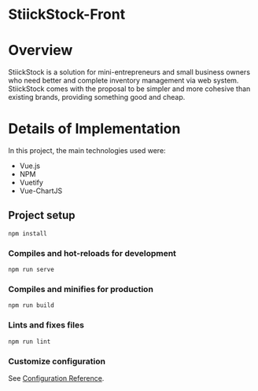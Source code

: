 # StiickStock-Front

# Overview

StiickStock is a solution for mini-entrepreneurs and small business owners who need better and complete inventory management via web system. StiickStock comes with the proposal to be simpler and more cohesive than existing brands, providing something good and cheap.

# Details of Implementation
In this project, the main technologies used were:
* Vue.js
* NPM
* Vuetify
* Vue-ChartJS


## Project setup
```
npm install
```

### Compiles and hot-reloads for development
```
npm run serve
```

### Compiles and minifies for production
```
npm run build
```

### Lints and fixes files
```
npm run lint
```


### Customize configuration
See [Configuration Reference](https://cli.vuejs.org/config/).
